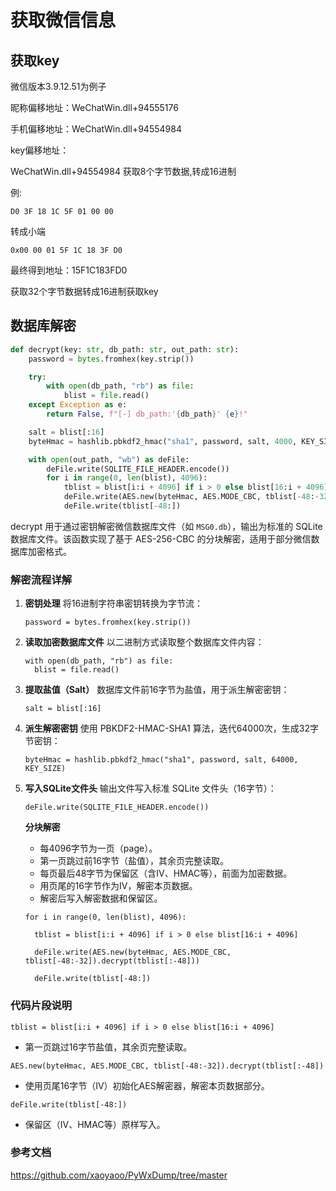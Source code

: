 # 获取微信信息

## 获取key

微信版本3.9.12.51为例子

昵称偏移地址：WeChatWin.dll+94555176

手机偏移地址：WeChatWin.dll+94554984

key偏移地址：

WeChatWin.dll+94554984 获取8个字节数据,转成16进制

例:

```
D0 3F 18 1C 5F 01 00 00
```

转成小端

```
0x00 00 01 5F 1C 18 3F D0
```

最终得到地址：15F1C183FD0



获取32个字节数据转成16进制获取key



## 数据库解密

```python
def decrypt(key: str, db_path: str, out_path: str):
    password = bytes.fromhex(key.strip())

    try:
        with open(db_path, "rb") as file:
            blist = file.read()
    except Exception as e:
        return False, f"[-] db_path:'{db_path}' {e}!"

    salt = blist[:16]
    byteHmac = hashlib.pbkdf2_hmac("sha1", password, salt, 4000, KEY_SIZE)

    with open(out_path, "wb") as deFile:
        deFile.write(SQLITE_FILE_HEADER.encode())
        for i in range(0, len(blist), 4096):
            tblist = blist[i:i + 4096] if i > 0 else blist[16:i + 4096]
            deFile.write(AES.new(byteHmac, AES.MODE_CBC, tblist[-48:-32]).decrypt(tblist[:-48]))
            deFile.write(tblist[-48:])
```

decrypt 用于通过密钥解密微信数据库文件（如 `MSG0.db`），输出为标准的 SQLite 数据库文件。该函数实现了基于 AES-256-CBC 的分块解密，适用于部分微信数据库加密格式。

### 解密流程详解

1. **密钥处理**
   将16进制字符串密钥转换为字节流：

   ```
   password = bytes.fromhex(key.strip())
   ```

2. **读取加密数据库文件**
   以二进制方式读取整个数据库文件内容：

   ```
   with open(db_path, "rb") as file:
     blist = file.read()
   ```

3. **提取盐值（Salt）**
   数据库文件前16字节为盐值，用于派生解密密钥：

   ```
   salt = blist[:16]
   ```

4. **派生解密密钥**
   使用 PBKDF2-HMAC-SHA1 算法，迭代64000次，生成32字节密钥：

   ```
   byteHmac = hashlib.pbkdf2_hmac("sha1", password, salt, 64000, KEY_SIZE)
   ```

5. **写入SQLite文件头**
   输出文件写入标准 SQLite 文件头（16字节）：

   ```
   deFile.write(SQLITE_FILE_HEADER.encode())
   ```

   **分块解密**

   - 每4096字节为一页（page）。
   - 第一页跳过前16字节（盐值），其余页完整读取。
   - 每页最后48字节为保留区（含IV、HMAC等），前面为加密数据。
   - 用页尾的16字节作为IV，解密本页数据。
   - 解密后写入解密数据和保留区。

   ```
   for i in range(0, len(blist), 4096):
   
     tblist = blist[i:i + 4096] if i > 0 else blist[16:i + 4096]
   
     deFile.write(AES.new(byteHmac, AES.MODE_CBC, tblist[-48:-32]).decrypt(tblist[:-48]))
   
     deFile.write(tblist[-48:])
   ```

   

### 代码片段说明

```
tblist = blist[i:i + 4096] if i > 0 else blist[16:i + 4096]
```

- 第一页跳过16字节盐值，其余页完整读取。

```
AES.new(byteHmac, AES.MODE_CBC, tblist[-48:-32]).decrypt(tblist[:-48])
```

- 使用页尾16字节（IV）初始化AES解密器，解密本页数据部分。

```
deFile.write(tblist[-48:])
```

- 保留区（IV、HMAC等）原样写入。



### 参考文档

https://github.com/xaoyaoo/PyWxDump/tree/master